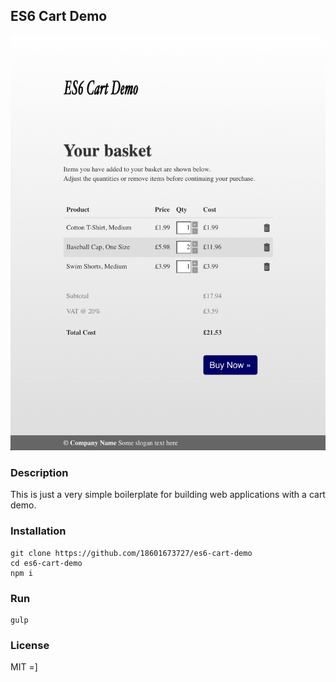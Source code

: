 ## ES6 Cart Demo

![preview](https://raw.githubusercontent.com/18601673727/es6-cart-demo/master/preview.png)

### Description
This is just a very simple boilerplate for building web applications with a cart demo.

### Installation
```
git clone https://github.com/18601673727/es6-cart-demo
cd es6-cart-demo
npm i
```

### Run
```
gulp
```

### License
MIT =]
